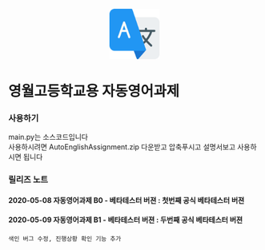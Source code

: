 <p align="center">
<img src="./translate.png" width="20%" height="20%" alt="mainimg"></img>
</p>


영월고등학교용 자동영어과제
===

### 사용하기   

main.py는 소스코드입니다   
사용하시려면 AutoEnglishAssignment.zip 다운받고 압축푸시고 설명서보고 사용하시면 됩니다



### 릴리즈 노트   

#### 2020-05-08 자동영어과제 B0 - 베타테스터 버젼 : 첫번째 공식 베타테스터 버젼   

#### 2020-05-09 자동영어과제 B1 - 베타테스터 버젼 : 두번째 공식 베타테스터 버젼     
    색인 버그 수정, 진행상황 확인 기능 추가